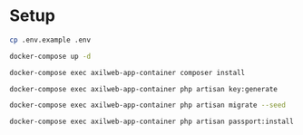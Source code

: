 
# Setup


```sh
cp .env.example .env
```

```sh
docker-compose up -d
```

```sh
docker-compose exec axilweb-app-container composer install
```

```sh
docker-compose exec axilweb-app-container php artisan key:generate
```

```sh
docker-compose exec axilweb-app-container php artisan migrate --seed
```

```sh
docker-compose exec axilweb-app-container php artisan passport:install
```